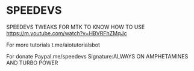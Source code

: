 # SPEEDEVS
SPEEDEVS TWEAKS FOR MTK 
TO KNOW HOW TO USE 
https://m.youtube.com/watch?v=HBVRFhZMqJc

For more tutorials
t.me/aiotutorialsbot


For donate Paypal.me/speedevs
Signature:ALWAYS ON AMPHETAMINES AND TURBO POWER

